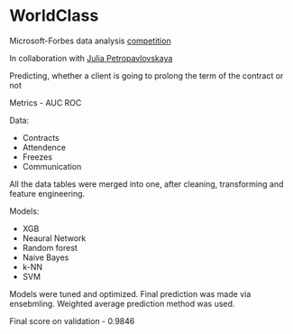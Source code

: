 # WorldClass
Microsoft-Forbes data analysis [competition](http://www.forbes.ru/sp/microsoft/) 

In collaboration with [Julia Petropavlovskaya](https://github.com/JuliaPetropavlovskaya)

Predicting, whether a client is going to prolong the term of the contract or not 


Metrics - AUC ROC 


Data:
  * Contracts
  * Attendence
  * Freezes
  * Communication

All the data tables were merged into one, after cleaning, transforming and feature engineering. 

Models:
- XGB
- Neaural Network
- Random forest
- Naive Bayes
- k-NN
- SVM

Models were tuned and optimized. Final prediction was made via ensebmling. Weighted average prediction method was used.

Final score on validation - 0.9846
